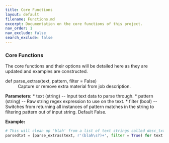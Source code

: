 ```yaml
---
title: Core Functions
layout: default
filename: Functions.md
excerpt: Documentation on the core functions of this project.
nav_order: 1
nav_exclude: false
search_exclude: false
---
```


### Core Functions

The core functions and their options will be detailed here as they are updated and examples are constructed.

<dl>
<dt>def parse_extras(text, pattern, filter = False)</dt>
<dd> 
Capture or remove extra material from job description.
</dd>
</dl>
  
  **Parameters:**
    *  text (string) -- Input text data to parse through.
    *  pattern (string) -- Raw string regex expression to use on the text.
    *  filter (bool) -- Switches from returning all instances of pattern matches in the string to filtering pattern out of input string.  Default False.

  **Example:**
  ```python
  # This will clean up 'blah' from a list of text strings called desc_txt
  parsedtxt = [parse_extras(text, r'(blah\s?)+', filter = True) for text in desc_txt if text != None]  
  ```
